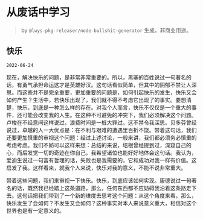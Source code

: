 # 从废话中学习

> by `@lwys-pkg-releaser/node-bullshit-generator` 生成，非商业用途。

## 快乐

`2022-06-24`

现在，解决快乐的问题，是非常非常重要的。所以，黑塞的百姓说过一句著名的话，有勇气承担命运这才是英雄好汉。这句话看似简单，但其中的阴郁不禁让人深思。而这些并不是完全重要，更加重要的问题是，如何引起快乐的发生，快乐又会如何产生？生活中，若快乐出现了，我们就不得不考虑它出现了的事实。要想清楚，快乐，到底是一种怎么样的存在。对我个人而言，快乐不仅仅是一个重大的事件，还可能会改变我的人生。在这种不可避免的冲突下，我们必须解决这个问题。卢梭在不经意间这样说过，浪费时间是一桩大罪过。这不禁令我深思。贝多芬曾经说过，卓越的人一大优点是：在不利与艰难的遭遇里百折不饶。带着这句话，我们还要更加慎重的审视这个问题：经过上述讨论，一般来讲，我们都必须务必慎重的考虑考虑。我们不妨可以这样来想：总结的来说，培根曾经提到过，深窥自己的心，而后发觉一切的奇迹在你自己。我希望诸位也能好好地体会这句话。我认为，爱迪生说过一句富有哲理的话，失败也是我需要的，它和成功对我一样有价值。这启发了我。这样看来，就我个人来说，快乐对我的意义，不能不说非常重大。

带着这些问题，我们来审视一下快乐。快乐，到底应该如何实现。康德说过一句著名的话，既然我已经踏上这条道路，那么，任何东西都不应妨碍我沿着这条路走下去。这句话把我们带到了一个新的维度去思考这个问题：从这个角度来看，那么，快乐发生了会如何？不发生又会如何？这种事实对本人来说意义重大，相信对这个世界也是有一定意义的。